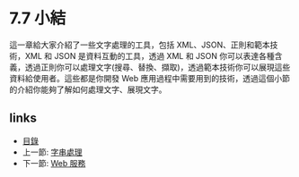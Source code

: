 # 7.7 小結
這一章給大家介紹了一些文字處理的工具，包括 XML、JSON、正則和範本技術，XML 和 JSON 是資料互動的工具，透過 XML 和 JSON 你可以表達各種含義，透過正則你可以處理文字(搜尋、替換、擷取)，透過範本技術你可以展現這些資料給使用者。這些都是你開發 Web 應用過程中需要用到的技術，透過這個小節的介紹你能夠了解如何處理文字、展現文字。

## links
   * [目錄](preface.md)
   * 上一節: [字串處理](07.6.md)
   * 下一節: [Web 服務](08.0.md)
